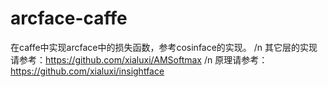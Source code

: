 # arcface-caffe
在caffe中实现arcface中的损失函数，参考cosinface的实现。 /n
其它层的实现请参考：https://github.com/xialuxi/AMSoftmax /n
原理请参考：https://github.com/xialuxi/insightface


